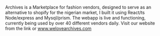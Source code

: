 Archives is a Marketplace for fashion vendors, designed to serve as an alternative to shopify for the nigerian market, I built it using React/ts Node/express and Mysql/prism. The webapp is live and functioning, currently being used by over 40 different vendors daily. Visit our website from the link or www.welovearchives.com
